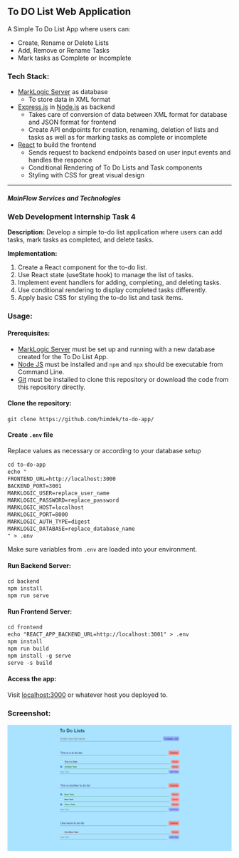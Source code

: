 ## To DO List Web Application

A Simple To Do List App where users can:
* Create, Rename or Delete Lists
* Add, Remove or Rename Tasks
* Mark tasks as Complete or Incomplete

### Tech Stack:

* [MarkLogic Server](https://developer.marklogic.com/products/marklogic-server) as database
    * To store data in XML format
* [Express.js](https://expressjs.com/) in [Node.js](https://nodejs.org/) as backend
    * Takes care of conversion of data between XML format for database and JSON format for frontend
    * Create API endpoints for creation, renaming, deletion of lists and tasks as well as for marking tasks as complete or incomplete
* [React](https://react.dev/) to build the frontend
    * Sends request to backend endpoints based on user input events and handles the responce
    * Conditional Rendering of To Do Lists and Task components
    * Styling with CSS for great visual design

---
##### **MainFlow Services and Technologies**
###  Web Development Internship Task 4

**Description:** Develop a simple to-do list
application where users can add tasks, mark tasks
as completed, and delete tasks.

**Implementation:**
1. Create a React component for the to-do list.
2. Use React state (useState hook) to manage the list of
tasks.
3. Implement event handlers for adding, completing, and
deleting tasks.
4. Use conditional rendering to display completed tasks
differently.
5. Apply basic CSS for styling the to-do list and task items.

### Usage:

#### Prerequisites:
* [MarkLogic Server](https://developer.marklogic.com/products/marklogic-server) must be set up and running with a new database created for the To Do List App.
* [Node JS](https://nodejs.org/) must be installed and `npm` and `npx` should be executable from Command Line.
* [Git](https://git-scm.com/downloads) must be installed to clone this repository or download the code from this repository directly.


#### Clone the repository:
```
git clone https://github.com/himdek/to-do-app/
```

#### Create `.env` file
Replace values as necessary or according to your database setup
```
cd to-do-app
echo "
FRONTEND_URL=http://localhost:3000
BACKEND_PORT=3001
MARKLOGIC_USER=replace_user_name
MARKLOGIC_PASSWORD=replace_password
MARKLOGIC_HOST=localhost
MARKLOGIC_PORT=8000
MARKLOGIC_AUTH_TYPE=digest
MARKLOGIC_DATABASE=replace_database_name
" > .env
```
Make sure variables from `.env` are loaded into your environment.


#### Run Backend Server:
```
cd backend
npm install
npm run serve
```

#### Run Frontend Server:
```
cd frontend
echo "REACT_APP_BACKEND_URL=http://localhost:3001" > .env
npm install
npm run build
npm install -g serve
serve -s build
```

#### Access the app:
Visit [localhost:3000](http://localhost:3000) or whatever host you deployed to.

### Screenshot:
![sc](./assets/sc.png)